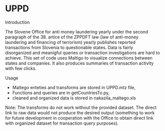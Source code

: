 # UPPD
Introduction

The Slovene Office for anti money laundering yearly under the second paragraph of the 38. artice of the ZPPDFT law (law of anti-money laundering and financing of terrorism) yearly publishes reported transactions from Slovenia to questionable states. Data is fairly disorganized and meanigful queries or transaction investigations are hard to achieve. This set of code uses Maltigo to visualize connections between states and companies. It also produces summaries of transaction activity with few clicks. 

Usage
- Maltego enteties and transforms are stored in UPPD.mtz file,
- Functions and queries are in getCountriesTo.py,
- cleaned and organized data is stored in nakazila_maltego.xls

Note: The transforms do not work without the provided dataset. The direct link to raw data would not produce the desired output (something to work for future development in cooperation with the Office to obtain direct link with organized dataset for transaction query purposes). 
